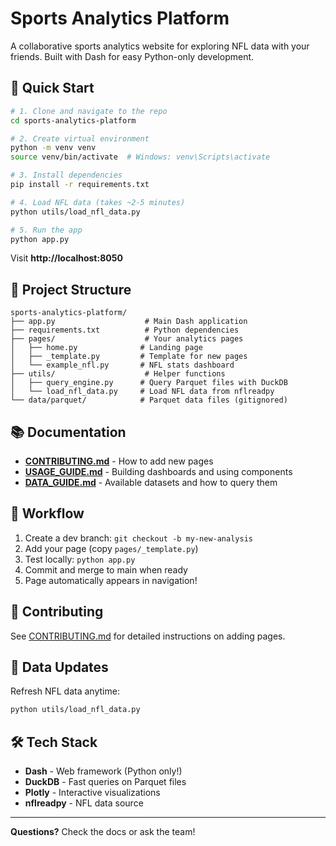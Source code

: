 # Sports Analytics Platform

A collaborative sports analytics website for exploring NFL data with your friends. Built with Dash for easy Python-only development.

## 🚀 Quick Start

```bash
# 1. Clone and navigate to the repo
cd sports-analytics-platform

# 2. Create virtual environment
python -m venv venv
source venv/bin/activate  # Windows: venv\Scripts\activate

# 3. Install dependencies
pip install -r requirements.txt

# 4. Load NFL data (takes ~2-5 minutes)
python utils/load_nfl_data.py

# 5. Run the app
python app.py
```

Visit **http://localhost:8050**

## 📁 Project Structure

```
sports-analytics-platform/
├── app.py                    # Main Dash application
├── requirements.txt          # Python dependencies
├── pages/                    # Your analytics pages
│   ├── home.py              # Landing page
│   ├── _template.py         # Template for new pages
│   └── example_nfl.py       # NFL stats dashboard
├── utils/                    # Helper functions
│   ├── query_engine.py      # Query Parquet files with DuckDB
│   └── load_nfl_data.py     # Load NFL data from nflreadpy
└── data/parquet/            # Parquet data files (gitignored)
```

## 📚 Documentation

- **[CONTRIBUTING.md](docs/CONTRIBUTING.md)** - How to add new pages
- **[USAGE_GUIDE.md](docs/USAGE_GUIDE.md)** - Building dashboards and using components
- **[DATA_GUIDE.md](docs/DATA_GUIDE.md)** - Available datasets and how to query them

## 🎯 Workflow

1. Create a dev branch: `git checkout -b my-new-analysis`
2. Add your page (copy `pages/_template.py`)
3. Test locally: `python app.py`
4. Commit and merge to main when ready
5. Page automatically appears in navigation!

## 🤝 Contributing

See [CONTRIBUTING.md](docs/CONTRIBUTING.md) for detailed instructions on adding pages.

## 💾 Data Updates

Refresh NFL data anytime:
```bash
python utils/load_nfl_data.py
```

## 🛠️ Tech Stack

- **Dash** - Web framework (Python only!)
- **DuckDB** - Fast queries on Parquet files
- **Plotly** - Interactive visualizations
- **nflreadpy** - NFL data source

---

**Questions?** Check the docs or ask the team!